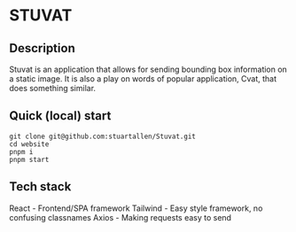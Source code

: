 # STUVAT

## Description

Stuvat is an application that allows for sending bounding box information on a static image. It is also a play on words of popular application, Cvat, that does something similar.

## Quick (local) start

```
git clone git@github.com:stuartallen/Stuvat.git
cd website
pnpm i
pnpm start
```

## Tech stack

React - Frontend/SPA framework
Tailwind - Easy style framework, no confusing classnames
Axios - Making requests easy to send
